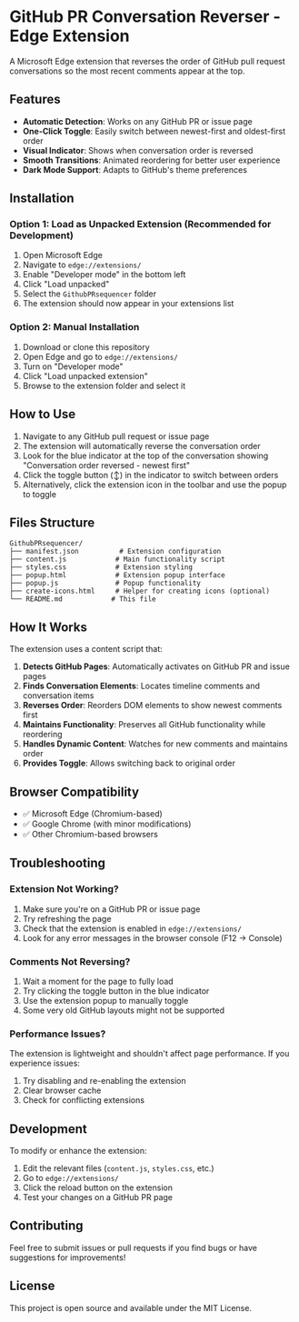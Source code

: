 # GitHub PR Conversation Reverser - Edge Extension

A Microsoft Edge extension that reverses the order of GitHub pull request conversations so the most recent comments appear at the top.

## Features

- **Automatic Detection**: Works on any GitHub PR or issue page
- **One-Click Toggle**: Easily switch between newest-first and oldest-first order
- **Visual Indicator**: Shows when conversation order is reversed
- **Smooth Transitions**: Animated reordering for better user experience
- **Dark Mode Support**: Adapts to GitHub's theme preferences

## Installation

### Option 1: Load as Unpacked Extension (Recommended for Development)

1. Open Microsoft Edge
2. Navigate to `edge://extensions/`
3. Enable "Developer mode" in the bottom left
4. Click "Load unpacked"
5. Select the `GithubPRsequencer` folder
6. The extension should now appear in your extensions list

### Option 2: Manual Installation

1. Download or clone this repository
2. Open Edge and go to `edge://extensions/`
3. Turn on "Developer mode"
4. Click "Load unpacked extension"
5. Browse to the extension folder and select it

## How to Use

1. Navigate to any GitHub pull request or issue page
2. The extension will automatically reverse the conversation order
3. Look for the blue indicator at the top of the conversation showing "Conversation order reversed - newest first"
4. Click the toggle button (↕️) in the indicator to switch between orders
5. Alternatively, click the extension icon in the toolbar and use the popup to toggle

## Files Structure

```
GithubPRsequencer/
├── manifest.json          # Extension configuration
├── content.js            # Main functionality script
├── styles.css            # Extension styling
├── popup.html            # Extension popup interface
├── popup.js              # Popup functionality
├── create-icons.html     # Helper for creating icons (optional)
└── README.md            # This file
```

## How It Works

The extension uses a content script that:

1. **Detects GitHub Pages**: Automatically activates on GitHub PR and issue pages
2. **Finds Conversation Elements**: Locates timeline comments and conversation items
3. **Reverses Order**: Reorders DOM elements to show newest comments first
4. **Maintains Functionality**: Preserves all GitHub functionality while reordering
5. **Handles Dynamic Content**: Watches for new comments and maintains order
6. **Provides Toggle**: Allows switching back to original order

## Browser Compatibility

- ✅ Microsoft Edge (Chromium-based)
- ✅ Google Chrome (with minor modifications)
- ✅ Other Chromium-based browsers

## Troubleshooting

### Extension Not Working?
1. Make sure you're on a GitHub PR or issue page
2. Try refreshing the page
3. Check that the extension is enabled in `edge://extensions/`
4. Look for any error messages in the browser console (F12 → Console)

### Comments Not Reversing?
1. Wait a moment for the page to fully load
2. Try clicking the toggle button in the blue indicator
3. Use the extension popup to manually toggle
4. Some very old GitHub layouts might not be supported

### Performance Issues?
The extension is lightweight and shouldn't affect page performance. If you experience issues:
1. Try disabling and re-enabling the extension
2. Clear browser cache
3. Check for conflicting extensions

## Development

To modify or enhance the extension:

1. Edit the relevant files (`content.js`, `styles.css`, etc.)
2. Go to `edge://extensions/`
3. Click the reload button on the extension
4. Test your changes on a GitHub PR page

## Contributing

Feel free to submit issues or pull requests if you find bugs or have suggestions for improvements!

## License

This project is open source and available under the MIT License.
